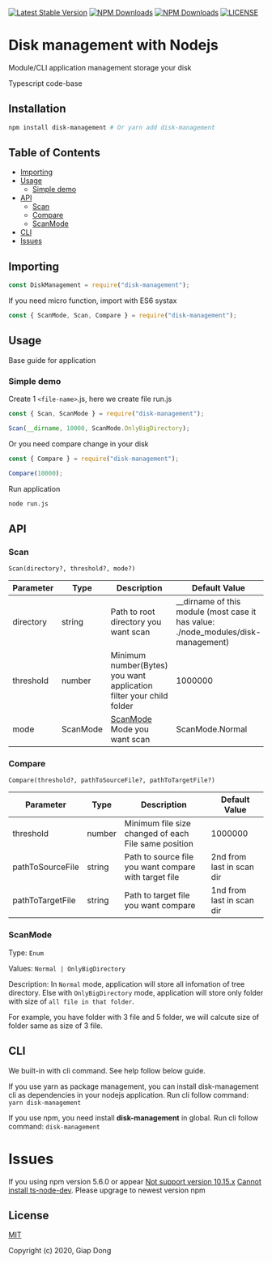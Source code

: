<!-- Inspired from 'word-wrap', 'ts-mocha'  -->

[![Latest Stable Version](https://img.shields.io/npm/v/disk-management.svg)](https://www.npmjs.com/package/disk-management)
[![NPM Downloads](https://img.shields.io/npm/dt/disk-management.svg)](https://www.npmjs.com/package/disk-management)
[![NPM Downloads](https://img.shields.io/npm/dm/disk-management.svg)](https://www.npmjs.com/package/disk-management)
[![LICENSE](https://img.shields.io/npm/l/disk-management.svg)](https://www.npmjs.com/package/disk-management)

# Disk management with Nodejs

Module/CLI application management storage your disk

Typescript code-base

## Installation

```bash
npm install disk-management # Or yarn add disk-management
```

## Table of Contents

<ul>
    <li><a href="#importing">Importing</a></li>
    <li>
        <a href="#usage">Usage</a>
        <ul>
            <li><a href="#simple-demo">Simple demo</a></li>
        </ul>
    </li>
    <li>
        <a href="#api">API</a>
        <ul>
            <li><a href="#scan">Scan</a></li>
            <li><a href="#compare">Compare</a></li>
            <li><a href="#scanmode">ScanMode</a></li>
        </ul>
    </li>
    <li><a href="#cli">CLI</a></li>
    <li><a href="#issues">Issues</a></li>
</ul>

## Importing

```javascript
const DiskManagement = require("disk-management");
```

If you need micro function, import with ES6 systax

```javascript
const { ScanMode, Scan, Compare } = require("disk-management");
```

## Usage

Base guide for application

### Simple demo

Create 1 `<file-name>`.js, here we create file run.js

```javascript
const { Scan, ScanMode } = require("disk-management");

Scan(__dirname, 10000, ScanMode.OnlyBigDirectory);
```

Or you need compare change in your disk

```javascript
const { Compare } = require("disk-management");

Compare(10000);
```

Run application

```bash
node run.js
```

## API

### Scan

`Scan(directory?, threshold?, mode?)`

| Parameter | Type     | Description                                                         | Default Value                                                                       |
| --------- | -------- | ------------------------------------------------------------------- | ----------------------------------------------------------------------------------- |
| directory | string   | Path to root directory you want scan                                | \_\_dirname of this module (most case it has value: ./node_modules/disk-management) |
| threshold | number   | Minimum number(Bytes) you want application filter your child folder | 1000000                                                                             |
| mode      | ScanMode | [ScanMode](#scanmode) Mode you want scan                            | ScanMode.Normal                                                                     |

### Compare

`Compare(threshold?, pathToSourceFile?, pathToTargetFile?)`

| Parameter        | Type   | Description                                           | Default Value             |
| ---------------- | ------ | ----------------------------------------------------- | ------------------------- |
| threshold        | number | Minimum file size changed of each File same position  | 1000000                   |
| pathToSourceFile | string | Path to source file you want compare with target file | 2nd from last in scan dir |
| pathToTargetFile | string | Path to target file you want compare                  | 1nd from last in scan dir |

### ScanMode

Type: `Enum`

Values: `Normal | OnlyBigDirectory`

Description: In `Normal` mode, application will store all infomation of tree directory. Else with `OnlyBigDirectory` mode, application will store only folder with size of `all file in that folder`.

For example, you have folder with 3 file and 5 folder, we will calcute size of folder same as size of 3 file.

## CLI

We built-in with cli command. See help follow below guide.

If you use yarn as package management, you can install disk-management cli as dependencies in your nodejs application. Run cli follow command: `yarn disk-management`

If you use npm, you need install **disk-management** in global. Run cli follow command: `disk-management`

# Issues

If you using npm version 5.6.0 or appear [Not support version 10.15.x](https://github.com/nodejs/help/issues/1877) [Cannot install ts-node-dev](https://github.com/wclr/ts-node-dev/issues/224). Please upgrage to newest version npm

## License

[MIT](http://opensource.org/licenses/MIT)

Copyright (c) 2020, Giap Dong
